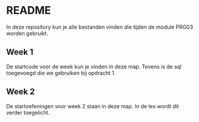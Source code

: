# README

In deze repository kun je alle bestanden vinden die tijden de module PRG03 worden gebruikt.

## Week 1
De startcode voor de week kun je vinden in deze map. Tevens is de sql toegevoegd die we gebruiken bij opdracht 1.

## Week 2
De startoefeningen voor week 2 staan in deze map. In de les wordt dit verder toegelicht.
